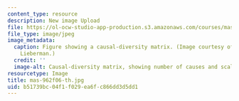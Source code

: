 ```yaml
---
content_type: resource
description: New image Upload
file: https://ol-ocw-studio-app-production.s3.amazonaws.com/courses/mas-962-common-sense-reasoning-for-interactive-applications-fall-2006/b51739bc04f1f029ea6fc866dd3d5dd1_mas-962f06-th.jpg
file_type: image/jpeg
image_metadata:
  caption: Figure showing a causal-diversity matrix. (Image courtesy of Prof. Henry
    Lieberman.)
  credit: ''
  image-alt: Causal-diversity matrix, showing number of causes and scale of effect.
resourcetype: Image
title: mas-962f06-th.jpg
uid: b51739bc-04f1-f029-ea6f-c866dd3d5dd1
---
```

